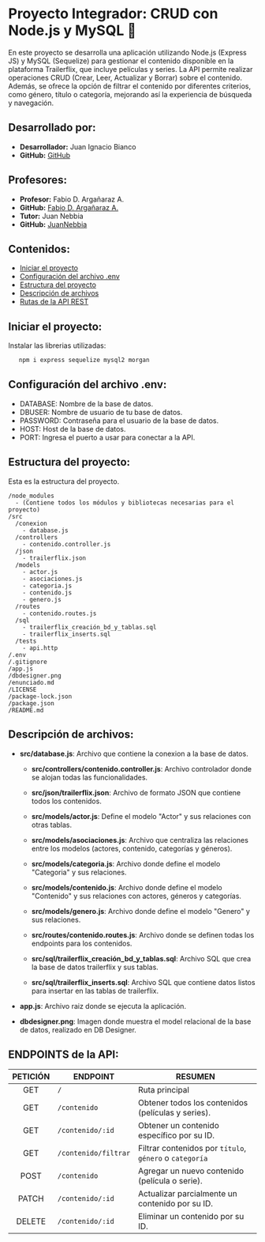 # Proyecto Integrador: CRUD con Node.js y MySQL 🧐

En este proyecto se desarrolla una aplicación utilizando Node.js (Express JS) y MySQL (Sequelize) para gestionar el contenido disponible en la plataforma Trailerflix, que incluye películas y series. La API permite realizar operaciones CRUD (Crear, Leer, Actualizar y Borrar) sobre el contenido. Además, se ofrece la opción de filtrar el contenido por diferentes criterios, como género, título o categoría, mejorando así la experiencia de búsqueda y navegación.

## Desarrollado por:

- **Desarrollador:** Juan Ignacio Bianco
- **GitHub:** [GitHub](https://github.com/juanib12)

## Profesores:

- **Profesor:** Fabio D. Argañaraz A.
- **GitHub:** [Fabio D. Argañaraz A.](https://github.com/FabioDrizZt)
- **Tutor:** Juan Nebbia
- **GitHub:** [JuanNebbia](https://github.com/JuanNebbia)

## Contenidos:
- [Iniciar el proyecto](#iniciar-el-proyecto-)
- [Configuración del archivo .env](#configuración-del-archivo-env-environment-variables-%EF%B8%8F)
- [Estructura del proyecto](#estructura-del-proyecto-)
- [Descripción de archivos](#descripción-de-archivos-)
- [Rutas de la API REST](#rutas-de-la-api-rest-%EF%B8%8F)

## Iniciar el proyecto:

Instalar las librerias utilizadas:

```bash
   npm i express sequelize mysql2 morgan
```

## Configuración del archivo .env:

- DATABASE: Nombre de la base de datos.
- DBUSER: Nombre de usuario de tu base de datos.
- PASSWORD: Contraseña para el usuario de la base de datos.
- HOST: Host de la base de datos.
- PORT: Ingresa el puerto a usar para conectar a la API.

## Estructura del proyecto:

Esta es la estructura del proyecto.

```plaintext
/node_modules
  - (Contiene todos los módulos y bibliotecas necesarias para el proyecto)
/src
  /conexion
    - database.js
  /controllers
    - contenido.controller.js
  /json
    - trailerflix.json
  /models
    - actor.js
    - asociaciones.js
    - categoria.js
    - contenido.js
    - genero.js
  /routes
    - contenido.routes.js
  /sql
    - trailerflix_creación_bd_y_tablas.sql
    - trailerflix_inserts.sql
  /tests
    - api.http
/.env
/.gitignore
/app.js
/dbdesigner.png
/enunciado.md
/LICENSE
/package-lock.json
/package.json
/README.md
```

## Descripción de archivos:
  - **src/database.js**: Archivo que contiene la conexion a la base de datos.
    - **src/controllers/contenido.controller.js**: Archivo controlador donde se alojan todas las funcionalidades.

    - **src/json/trailerflix.json**: Archivo de formato JSON que contiene todos los contenidos.

    - **src/models/actor.js**: Define el modelo "Actor" y sus relaciones con otras tablas.
    - **src/models/asociaciones.js**: Archivo que centraliza las relaciones entre los modelos (actores, contenido, categorías y géneros).
    - **src/models/categoria.js**: Archivo donde define el modelo "Categoria" y sus relaciones.
    - **src/models/contenido.js**: Archivo donde define el modelo "Contenido" y sus relaciones con actores, géneros y categorías.
    - **src/models/genero.js**: Archivo donde define el modelo "Genero" y sus relaciones.

    - **src/routes/contenido.routes.js**: Archivo donde se definen todas los endpoints para los contenidos.
    
    - **src/sql/trailerflix_creación_bd_y_tablas.sql**: Archivo SQL que crea la base de datos trailerflix y sus tablas.
    - **src/sql/trailerflix_inserts.sql**: Archivo SQL que contiene datos listos para insertar en las tablas de trailerflix.

- **app.js**: Archivo raiz donde se ejecuta la aplicación.

- **dbdesigner.png**: Imagen donde muestra el model relacional de la base de datos, realizado en DB Designer.

## ENDPOINTS de la API:

| PETICIÓN | ENDPOINT | RESUMEN |
|:--------:|-----|-------------|
| GET | `/` | Ruta principal |
| GET | `/contenido` | Obtener todos los contenidos (películas y series). |
| GET | `/contenido/:id` | Obtener un contenido específico por su ID. |
| GET | `/contenido/filtrar` | Filtrar contenidos por `título`, `género` o `categoría` |
| POST | `/contenido` | Agregar un nuevo contenido (película o serie). |
| PATCH | `/contenido/:id` | Actualizar parcialmente un contenido por su ID. |
| DELETE | `/contenido/:id` | Eliminar un contenido por su ID.|